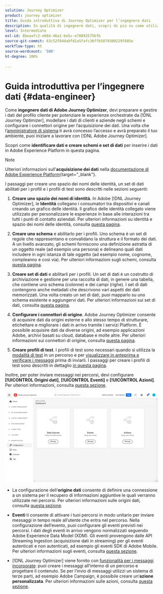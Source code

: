 ```yaml
---
solution: Journey Optimizer
product: journey optimizer
title: Guida introduttiva di Journey Optimizer per l’ingegnere dati
description: In qualità di ingegnere dati, scopri di più su come utilizzare Journey Optimizer
level: Intermediate
exl-id: 8beaafc2-e68d-46a1-be5c-e70892575bfb
source-git-commit: 63c52f04da9fd1a5fafc36ffb5079380229f885e
workflow-type: ht
source-wordcount: '580'
ht-degree: 100%

---
```


# Guida introduttiva per l’ingegnere dati {#data-engineer}

Come **ingegnere dati di Adobe Journey Optimizer**, devi preparare e gestire i dati del profilo cliente per potenziare le esperienze orchestrate da [!DNL Journey Optimizer], modellare i dati di clienti e aziende negli schemi e configurare i connettori origine per l’acquisizione dei dati. Una volta che l’[amministratore di sistema](administrator.md) ti avrà concesso l’accesso e avrà preparato il tuo ambiente, puoi iniziare a lavorare con [!DNL Adobe Journey Optimizer].


Scopri come **identificare dati e creare schemi e set di dati** per inserire i dati in Adobe Experience Platform in questa pagina.

>[!NOTE]
>
>Ulteriori informazioni sull’**acquisizione dei dati** nella [documentazione di Adobe Experience Platform](https://experienceleague.adobe.com/docs/experience-platform/ingestion/home.html?lang=it){target=&quot;_blank&quot;}.

I passaggi per creare uno spazio dei nomi delle identità, un set di dati abilitati per i profili e i profili di test sono descritti nelle sezioni seguenti:

1. **Creare uno spazio dei nomi di identità**. In Adobe [!DNL Journey Optimizer], le **Identità** collegano i consumatori tra dispositivi e canali creando un grafico delle identità. Il grafico delle identità collegato viene utilizzato per personalizzare le esperienze in base alle interazioni tra tutti i punti di contatto aziendali.  Per ulteriori informazioni su identità e spazio dei nomi delle identità, consulta [questa pagina](../../segment/get-started-identity.md).

1. **Creare uno schema** e abilitarlo per i profili. Uno schema è un set di regole che rappresentano e convalidano la struttura e il formato dei dati. A un livello avanzato, gli schemi forniscono una definizione astratta di un oggetto reale (ad esempio una persona) e delineano quali dati includere in ogni istanza di tale oggetto (ad esempio nome, cognome, compleanno e così via).  Per ulteriori informazioni sugli schemi, consulta [questa pagina](../get-started-schemas.md).

1. **Creare set di dati** e abilitarli per i profili. Un set di dati è un costrutto di archiviazione e gestione per una raccolta di dati, in genere una tabella, che contiene uno schema (colonne) e dei campi (righe). I set di dati contengono anche metadati che descrivono vari aspetti dei dati memorizzati. Una volta creato un set di dati, puoi mapparlo su uno schema esistente e aggiungervi dati. Per ulteriori informazioni sui set di dati, consulta [questa pagina](../get-started-datasets.md).

1. **Configurare i connettori di origine**. Adobe Journey Optimizer consente di acquisire dati da origini esterne e allo stesso tempo di strutturare, etichettare e migliorare i dati in arrivo tramite i servizi Platform. È possibile acquisire dati da diverse origini, ad esempio applicazioni Adobe, archivi basati su cloud, database e molte altre. Per ulteriori informazioni sui connettori di origine, consulta [questa pagina](../get-started-sources.md).

1. **Creare profili di test**. I profili di test sono necessari quando si utilizza la [modalità di test](../../building-journeys/testing-the-journey.md) in un percorso e per [visualizzare in anteprima e verificare i messaggi](../../design/preview.md) prima di inviarli. I passaggi per creare i profili di test sono descritti in dettaglio [in questa pagina](../../segment/creating-test-profiles.md).


Inoltre, per poter inviare messaggi nei percorsi, devi configurare **[!UICONTROL Origini dati]**, **[!UICONTROL Eventi]** e **[!UICONTROL Azioni]**. Per ulteriori informazioni, consulta [questa sezione](../../configuration/about-data-sources-events-actions.md).

![](../assets/admin-menu.png)

* La configurazione dell‘**origine dati** consente di definire una connessione a un sistema per il recupero di informazioni aggiuntive le quali verranno utilizzate nei percorsi. Per ulteriori informazioni sulle origini dati, consulta [questa sezione](../../datasource/about-data-sources.md).

* **Eventi** ti consente di attivare i tuoi percorsi in modo unitario per inviare messaggi in tempo reale all’utente che entra nel percorso. Nella configurazione dell’evento, puoi configurare gli eventi previsti nei percorsi. I dati degli eventi in arrivo vengono normalizzati seguendo Adobe Experience Data Model (XDM). Gli eventi provengono dalle API Streaming Ingestion (acquisizione dati in streaming) per gli eventi autenticati e non autenticati, ad esempio gli eventi SDK di Adobe Mobile. Per ulteriori informazioni sugli eventi, consulta [questa sezione](../../event/about-events.md).

* [!DNL Journey Optimizer] viene fornito con [funzionalità per i messaggi incorporate](../../messages/get-started-content.md): puoi creare i messaggi all’interno di un percorso e progettare il contenuto. Se per l’invio di messaggi utilizzi un sistema di terze parti, ad esempio Adobe Campaign, è possibile creare un‘**azione personalizzata**. Per ulteriori informazioni sulle azioni, consulta [questa sezione](../../action/action.md).
